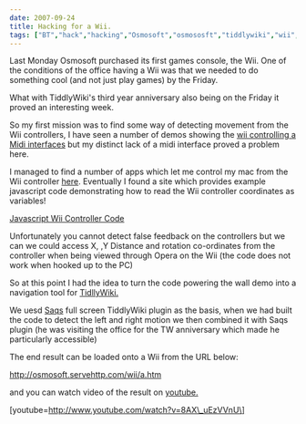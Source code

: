 ```yaml
---
date: 2007-09-24
title: Hacking for a Wii.
tags: ["BT","hack","hacking","Osmosoft","osmososft","tiddlywiki","wii","post"]
---
```

Last Monday Osmosoft purchased its first games console, the Wii. One of the conditions of the office having a Wii was that we needed to do something cool (and not just play games) by the Friday.  
  
What with TiddlyWiki's third year anniversary also being on the Friday it proved an interesting week.  

So my first mission was to find some way of detecting movement from the Wii controllers, I have seen a number of demos showing the [wii controlling a Midi interfaces](http://mike.verdone.ca/wiitomidi/ "wii controlling midi interface") but my distinct lack of a midi interface proved a problem here.  
  
I managed to find a number of apps which let me control my mac from the Wii controller [here](http://wiibrew.org/index.php?title=List_of_Wii_Applications "control aps from your wii controller"). Eventually I found a site which provides example javascript code demonstrating how to read the Wii controller coordinates as variables!  
  
[Javascript Wii Controller Code](//hullbreachonline.com/wii/sdk.html "javscript wii controller code")  
  
Unfortunately you cannot detect false feedback on the controllers but we can we could access X, ,Y Distance and rotation co-ordinates from the controller when being viewed through Opera on the Wii (the code does not work when hooked up to the PC)  
  
So at this point I had the idea to turn the code powering the wall demo into a navigation tool for [TidllyWiki.](http://tiddlywiki.com/ "TiddlyWiki")  
  
We uesd[](http://tw.lewcid.org/ "Ful screen tw") [Saqs](http://tw.lewcid.org/) full screen TiddlyWiki plugin as the basis, when we had built the code to detect the left and right motion we then combined it with Saqs plugin (he was visiting the office for the TW anniversary which made he particularly accessible)  
  
The end result can be loaded onto a Wii from the URL below:  
  
http://osmosoft.servehttp.com/wii/a.htm  
  
and you can watch video of the result on [youtube.](http://www.youtube.com/watch?v=8AX_uEzVVnU)  
  
\[youtube=http://www.youtube.com/watch?v=8AX\_uEzVVnU\]

        